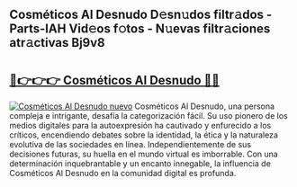 ## Cosméticos Al Desnudo D𝚎sn𝚞dos filtr𝚊dos - Parts-lAH Vid𝚎os f𝚘tos - N𝚞evas filtr𝚊ciones atr𝚊ctivas Bj9v8

# <h2><a href="http://mb2b8x.tromn.icu/?c=Cosm%c3%a9ticos+Al+Desnudo">🔗👉👉👉 Cosméticos Al Desnudo 🔗🔗</a></h2>

[![Cosméticos Al Desnudo nuevo](https://i.imgur.com/pEAQMta.gif)](http://mb2b8x.tromn.icu/?c=Cosm%c3%a9ticos+Al+Desnudo)
Cosméticos Al Desnudo, una persona compleja e intrigante, desafía la categorización fácil. Su uso pionero de los medios digitales para la autoexpresión ha cautivado y enfurecido a los críticos, encendiendo debates sobre la identidad, la ética y la naturaleza evolutiva de las sociedades en línea. Independientemente de sus decisiones futuras, su huella en el mundo virtual es imborrable. Con una determinación inquebrantable y un encanto innegable, la influencia de Cosméticos Al Desnudo en la comunidad digital es profunda.
